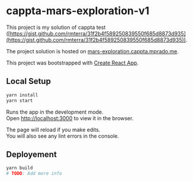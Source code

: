 # cappta-mars-exploration-v1

This project is my solution of cappta test ([https://gist.github.com/rmterra/31f2b4f589250839550f685d8873d935](https://gist.github.com/rmterra/31f2b4f589250839550f685d8873d935)).

The project solution is hosted on [mars-exploration.cappta.mprado.me](mars-exploration.cappta.mprado.me).

This project was bootstrapped with [Create React App](https://github.com/facebook/create-react-app).

## Local Setup

```sh
yarn install
yarn start
```

Runs the app in the development mode.\
Open [http://localhost:3000](http://localhost:3000) to view it in the browser.

The page will reload if you make edits.\
You will also see any lint errors in the console.

## Deployement

```sh
yarn build
# TODO: Add more info
```
